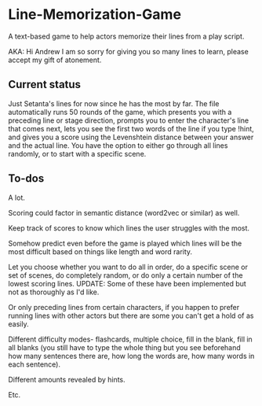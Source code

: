 # Line-Memorization-Game
A text-based game to help actors memorize their lines from a play script. 

AKA: Hi Andrew I am so sorry for giving you so many lines to learn, please accept my gift of atonement. 

## Current status
Just Setanta's lines for now since he has the most by far. The file automatically runs 50 rounds of the game, which presents you with a preceding line or stage direction, prompts you to enter the character's line that comes next, lets you see the first two words of the line if you type !hint, and gives you a score using the Levenshtein distance between your answer and the actual line. 
You have the option to either go through all lines randomly, or to start with a specific scene. 

## To-dos
A lot. 

Scoring could factor in semantic distance (word2vec or similar) as well. 

Keep track of scores to know which lines the user struggles with the most. 

Somehow predict even before the game is played which lines will be the most difficult based on things like length and word rarity. 

Let you choose whether you want to do all in order, do a specific scene or set of scenes, do completely random, or do only a certain number of the lowest scoring lines. 
UPDATE: Some of these have been implemented but not as thoroughly as I'd like. 

Or only preceding lines from certain characters, if you happen to prefer running lines with other actors but there are some you can't get a hold of as easily. 

Different difficulty modes- flashcards, multiple choice, fill in the blank, fill in all blanks (you still have to type the whole thing but you see beforehand how many sentences there are, how long the words are, how many words in each sentence). 

Different amounts revealed by hints. 

Etc. 
